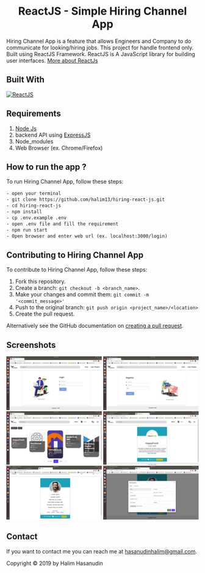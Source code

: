 <h1 align="center">ReactJS - Simple Hiring Channel App</h1>

Hiring Channel App is a feature that allows Engineers and Company  to do communicate for looking/hiring jobs. This project for handle frontend only. Built using ReactJS Framework.
ReactJS is A JavaScript library for building user interfaces. [More about ReactJs](https://reactjs.org/)
## Built With
[![ReactJS](https://img.shields.io/badge/ReactJS-16.12.0-blue)](https://reactjs.org/)

## Requirements
1. <a href="https://nodejs.org/en/download/">Node Js</a>
2. backend API using [ExpressJS](https://github.com/halim13/hiring-app)
3. Node_modules
4. Web Browser (ex. Chrome/Firefox)

## How to run the app ?
To run Hiring Channel App, follow these steps:
```
- open your terminal
- git clone https://github.com/halim13/hiring-react-js.git
- cd hiring-react-js
- npm install
- cp .env.example .env
- open .env file and fill the requirement
- npm run start
- Open browser and enter web url (ex. localhost:3000/login)
```

## Contributing to Hiring Channel App
To contribute to Hiring Channel App, follow these steps:

1. Fork this repository.
2. Create a branch: `git checkout -b <branch_name>`.
3. Make your changes and commit them: `git commit -m '<commit_message>'`
4. Push to the original branch: `git push origin <project_name>/<location>`
5. Create the pull request.

Alternatively see the GitHub documentation on [creating a pull request](https://help.github.com/en/github/collaborating-with-issues-and-pull-requests/creating-a-pull-request).

## Screenshots
<div align="center">
    <img width="250" src="./public/screenshoots/login.png">
    <img width="250" src="./public/screenshoots/register.png">
    <img width="250" src="./public/screenshoots/engineerHome.png">
    <img width="250" src="./public/screenshoots/company.png">
    <img width="250" src="./public/screenshoots/engineerProfile.png">
    <img width="250" src="./public/screenshoots/engineerEdit.png">
</div>

## Contact

If you want to contact me you can reach me at <hasanudinhalim@gmail.com>.

Copyright © 2019 by Halim Hasanudin

